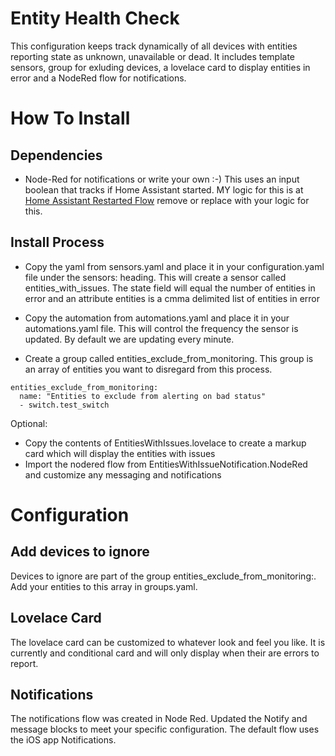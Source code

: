 # Entity Health Check
This configuration keeps track dynamically of all devices with entities reporting state as unknown, unavailable or dead.  It includes template sensors, group for exluding devices, a lovelace card to display entities in error and a NodeRed flow for notifications.  

# How To Install
## Dependencies
  * Node-Red for notifications or write your own :-)
    This uses an input boolean that tracks if Home Assistant started.  MY logic for this is at [Home Assistant Restarted Flow](../HomeAssistnat_Start) remove or replace with your logic for this.

## Install Process  
  * Copy the yaml from sensors.yaml and place it in your configuration.yaml file under the sensors: heading.  This will create a sensor called entities_with_issues.  The state field will equal the number of entities in error and an attribute entities is a cmma delimited list of entities in error

  * Copy the automation from automations.yaml and place it in your automations.yaml file.  This will control the frequency the sensor is updated.  By default we are updating every minute.
  
  * Create a group called entities_exclude_from_monitoring.  This group is an array of entities you want to disregard from this process.
  ```
  entities_exclude_from_monitoring:
    name: "Entities to exclude from alerting on bad status"
    - switch.test_switch
  ```
  
  Optional:
  * Copy the contents of EntitiesWithIssues.lovelace to create a markup card which will display the entities with issues
  * Import the nodered flow from EntitiesWithIssueNotification.NodeRed and customize any messaging and notifications

# Configuration
## Add devices to ignore
   Devices to ignore are part of the group entities_exclude_from_monitoring:.  Add your entities to this array in groups.yaml.

## Lovelace Card
   The lovelace card can be customized to whatever look and feel you like.  It is currently and conditional card and will only display when their are errors to report.

## Notifications
   The notifications flow was created in Node Red.  Updated the Notify and message blocks to meet your specific configuration.  The default flow uses the iOS app Notifications.